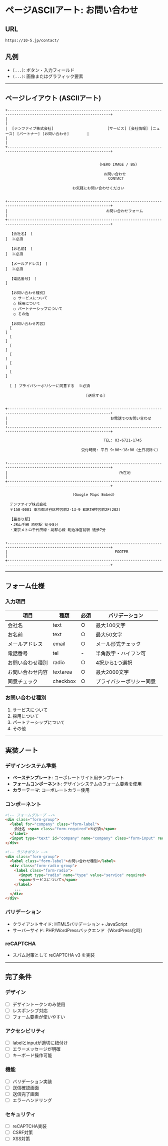 # ページASCIIアート: お問い合わせ

## URL
`https://10-5.jp/contact/`

## 凡例
- `[...]`: ボタン・入力フィールド
- `(...)`: 画像またはグラフィック要素

---

## ページレイアウト (ASCIIアート)

```
+--------------------------------------------------------------------------------------------------------------------+
|                                                                                                                    |
|  [テンファイブ株式会社]                        [サービス] [会社情報] [ニュース] [パートナー] [お問い合わせ]        |
|                                                                                                                    |
+--------------------------------------------------------------------------------------------------------------------+


                                          (HERO IMAGE / BG)

                                            お問い合わせ
                                              CONTACT

                              お気軽にお問い合わせください


+--------------------------------------------------------------------------------------------------------------------+
|                                            お問い合わせフォーム                                                    |
+--------------------------------------------------------------------------------------------------------------------+

  【会社名】 [                                                                ]  ※必須

  【お名前】 [                                                                ]  ※必須

  【メールアドレス】 [                                                        ]  ※必須

  【電話番号】 [                                                              ]

  【お問い合わせ種別】
  　○ サービスについて
  　○ 採用について
  　○ パートナーシップについて
  　○ その他

  【お問い合わせ内容】
  [                                                                              ]
  [                                                                              ]
  [                                                                              ]
  [                                                                              ]
  [                                                                              ]
  [                                                                              ]

  [ ] プライバシーポリシーに同意する  ※必須

                                    [送信する]


+--------------------------------------------------------------------------------------------------------------------+
|                                              お電話でのお問い合わせ                                                |
+--------------------------------------------------------------------------------------------------------------------+

                                            TEL: 03-6721-1745

                                  受付時間: 平日 9:00〜18:00（土日祝除く）


+--------------------------------------------------------------------------------------------------------------------+
|                                                  所在地                                                            |
+--------------------------------------------------------------------------------------------------------------------+

                              (Google Maps Embed)

  テンファイブ株式会社
  〒150-0001 東京都渋谷区神宮前2-13-9 BIRTH神宮前2F(202)

  【最寄り駅】
  ・JR山手線 原宿駅 徒歩8分
  ・東京メトロ千代田線・副都心線 明治神宮前駅 徒歩7分


+--------------------------------------------------------------------------------------------------------------------+
|                                                FOOTER                                                              |
+--------------------------------------------------------------------------------------------------------------------+

```

---

## フォーム仕様

### 入力項目

| 項目               | 種類       | 必須 | バリデーション                    |
|-------------------|------------|------|-----------------------------------|
| 会社名             | text       | ○    | 最大100文字                       |
| お名前             | text       | ○    | 最大50文字                        |
| メールアドレス     | email      | ○    | メール形式チェック                |
| 電話番号           | tel        | -    | 半角数字・ハイフン可              |
| お問い合わせ種別   | radio      | ○    | 4択から1つ選択                    |
| お問い合わせ内容   | textarea   | ○    | 最大2000文字                      |
| 同意チェック       | checkbox   | ○    | プライバシーポリシー同意          |

### お問い合わせ種別
1. サービスについて
2. 採用について
3. パートナーシップについて
4. その他

---

## 実装ノート

### デザインシステム準拠
- **ベーステンプレート**: コーポレートサイト用テンプレート
- **フォームコンポーネント**: デザインシステムのフォーム要素を使用
- **カラーテーマ**: コーポレートカラー使用

### コンポーネント
```html
<!-- フォームグループ -->
<div class="form-group">
  <label for="company" class="form-label">
    会社名 <span class="form-required">※必須</span>
  </label>
  <input type="text" id="company" name="company" class="form-input" required>
</div>

<!-- ラジオボタン -->
<div class="form-group">
  <label class="form-label">お問い合わせ種別</label>
  <div class="form-radio-group">
    <label class="form-radio">
      <input type="radio" name="type" value="service" required>
      <span>サービスについて</span>
    </label>
    ...
  </div>
</div>
```

### バリデーション
- クライアントサイド: HTML5バリデーション + JavaScript
- サーバーサイド: PHP/WordPressバックエンド（WordPress化時）

### reCAPTCHA
- スパム対策として reCAPTCHA v3 を実装

---

## 完了条件

### デザイン
- [ ] デザイントークンのみ使用
- [ ] レスポンシブ対応
- [ ] フォーム要素が使いやすい

### アクセシビリティ
- [ ] labelとinputが適切に紐付け
- [ ] エラーメッセージが明確
- [ ] キーボード操作可能

### 機能
- [ ] バリデーション実装
- [ ] 送信確認画面
- [ ] 送信完了画面
- [ ] エラーハンドリング

### セキュリティ
- [ ] reCAPTCHA実装
- [ ] CSRF対策
- [ ] XSS対策
